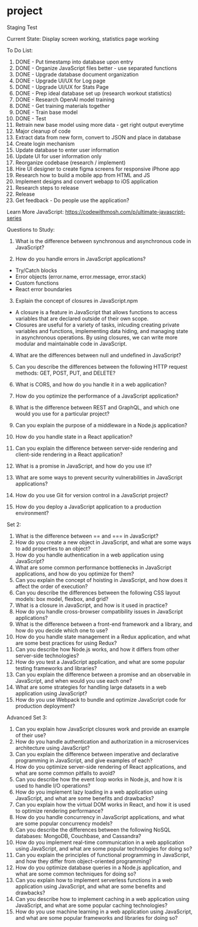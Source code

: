 # project

Staging Test

Current State:
Display screen working, statistics page working

To Do List:

1. DONE - Put timestamp into database upon entry
2. DONE - Organize JavaScript files better - use separated functions
3. DONE - Upgrade database document organization
4. DONE - Upgrade UI/UX for Log page
5. DONE - Upgrade UI/UX for Stats Page
6. DONE - Prep ideal database set up (research workout statistics)
7. DONE - Research OpenAI model training
8. DONE - Get training materials together
9. DONE - Train base model
10. DONE - Test
11. Retrain new base model using more data - get right output everytime
12. Major cleanup of code
13. Extract data from new form, convert to JSON and place in database
14. Create login mechanism
15. Update database to enter user information
16. Update UI for user information only
17. Reorganize codebase (research / implement)
18. Hire UI designer to create figma screens for responsive iPhone app
19. Research how to build a mobile app from HTML and JS
20. Implement designs and convert webapp to iOS application
21. Research steps to release
22. Release
23. Get feedback - Do people use the application?

Learn More JavaScript: https://codewithmosh.com/p/ultimate-javascript-series

Questions to Study:

1. What is the difference between synchronous and asynchronous code in JavaScript?

2. How do you handle errors in JavaScript applications?

- Try/Catch blocks
- Error objects (error.name, error.message, error.stack)
- Custom functions
- React error boundaries

3. Explain the concept of closures in JavaScript.npm

- A closure is a feature in JavaScript that allows functions to access variables that are declared outside of their own scope.
- Closures are useful for a variety of tasks, inlcuding creating private variables and functions, implementing data hiding, and managing state in asynchronous operations. By using closures, we can write more modular and maintainable code in JavaScript.

4. What are the differences between null and undefined in JavaScript?
5. Can you describe the differences between the following HTTP request methods: GET, POST, PUT, and DELETE?

6. What is CORS, and how do you handle it in a web application?

7. How do you optimize the performance of a JavaScript application?
8. What is the difference between REST and GraphQL, and which one would you use for a particular project?
9. Can you explain the purpose of a middleware in a Node.js application?
10. How do you handle state in a React application?
11. Can you explain the difference between server-side rendering and client-side rendering in a React application?
12. What is a promise in JavaScript, and how do you use it?
13. What are some ways to prevent security vulnerabilities in JavaScript applications?
14. How do you use Git for version control in a JavaScript project?
15. How do you deploy a JavaScript application to a production environment?

Set 2:

1. What is the difference between == and === in JavaScript?
2. How do you create a new object in JavaScript, and what are some ways to add properties to an object?
3. How do you handle authentication in a web application using JavaScript?
4. What are some common performance bottlenecks in JavaScript applications, and how do you optimize for them?
5. Can you explain the concept of hoisting in JavaScript, and how does it affect the order of execution?
6. Can you describe the differences between the following CSS layout models: box model, flexbox, and grid?
7. What is a closure in JavaScript, and how is it used in practice?
8. How do you handle cross-browser compatibility issues in JavaScript applications?
9. What is the difference between a front-end framework and a library, and how do you decide which one to use?
10. How do you handle state management in a Redux application, and what are some best practices for using Redux?
11. Can you describe how Node.js works, and how it differs from other server-side technologies?
12. How do you test a JavaScript application, and what are some popular testing frameworks and libraries?
13. Can you explain the difference between a promise and an observable in JavaScript, and when would you use each one?
14. What are some strategies for handling large datasets in a web application using JavaScript?
15. How do you use Webpack to bundle and optimize JavaScript code for production deployment?

Advanced Set 3:

1. Can you explain how JavaScript closures work and provide an example of their use?
2. How do you handle authentication and authorization in a microservices architecture using JavaScript?
3. Can you explain the difference between imperative and declarative programming in JavaScript, and give examples of each?
4. How do you optimize server-side rendering of React applications, and what are some common pitfalls to avoid?
5. Can you describe how the event loop works in Node.js, and how it is used to handle I/O operations?
6. How do you implement lazy loading in a web application using JavaScript, and what are some benefits and drawbacks?
7. Can you explain how the virtual DOM works in React, and how it is used to optimize rendering performance?
8. How do you handle concurrency in JavaScript applications, and what are some popular concurrency models?
9. Can you describe the differences between the following NoSQL databases: MongoDB, Couchbase, and Cassandra?
10. How do you implement real-time communication in a web application using JavaScript, and what are some popular technologies for doing so?
11. Can you explain the principles of functional programming in JavaScript, and how they differ from object-oriented programming?
12. How do you optimize database queries in a Node.js application, and what are some common techniques for doing so?
13. Can you explain how to implement serverless functions in a web application using JavaScript, and what are some benefits and drawbacks?
14. Can you describe how to implement caching in a web application using JavaScript, and what are some popular caching technologies?
15. How do you use machine learning in a web application using JavaScript, and what are some popular frameworks and libraries for doing so?
